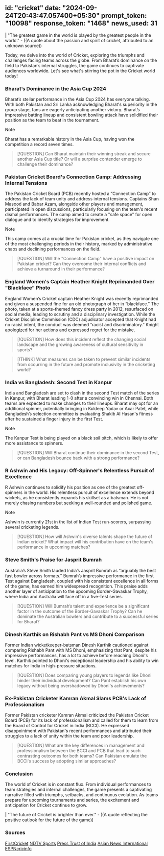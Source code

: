 
id: "cricket"
date: "2024-09-24T20:43:47.057400+05:30"
prompt_token: "10098"
response_token: "1468"
news_used: 31
------
| "The greatest game in the world is played by the greatest people in the world." -  ((A quote about the passion and spirit of cricket, attributed to an unknown source))

Today, we delve into the world of Cricket, exploring the triumphs and challenges facing teams across the globe. From Bharat’s dominance on the field to Pakistan’s internal struggles, the game continues to captivate audiences worldwide.  Let's see what's stirring the pot in the Cricket world today! 

### Bharat’s Dominance in the Asia Cup 2024

Bharat’s stellar performance in the Asia Cup 2024 has everyone talking. With both Pakistan and Sri Lanka acknowledging Bharat's superiority in the group stage, fans are eagerly anticipating another victory. Bharat’s impressive batting lineup and consistent bowling attack have solidified their position as the team to beat in the tournament.

> [!NOTE] 
> Bharat has a remarkable history in the Asia Cup, having won the competition a record seven times. 

> [!QUESTION] 
> Can Bharat maintain their winning streak and secure another Asia Cup title? Or will a surprise contender emerge to challenge their dominance?

### Pakistan Cricket Board's Connection Camp: Addressing Internal Tensions

The Pakistan Cricket Board (PCB) recently hosted a “Connection Camp” to address the lack of team unity and address internal tensions. Captains Shan Masood and Babar Azam, alongside other players and management, participated in open discussions, particularly focusing on the team's recent dismal performances. The camp aimed to create a "safe space" for open dialogue and to identify strategies for improvement.

> [!NOTE]
> This camp comes at a crucial time for Pakistan cricket, as they navigate one of the most challenging periods in their history, marked by administrative chaos and declining performances on the field. 

> [!QUESTION]
> Will the "Connection Camp" have a positive impact on Pakistan cricket? Can they overcome their internal conflicts and achieve a turnaround in their performance?

### England Women's Captain Heather Knight Reprimanded Over "Blackface" Photo

England Women’s Cricket captain Heather Knight was recently reprimanded and given a suspended fine for an old photograph of her in “blackface.” The photo, taken at a sports-themed fancy dress party in 2012, resurfaced on social media, leading to scrutiny and a disciplinary investigation. While the Cricket Discipline Commission (CDC) adjudicator accepted that Knight had no racist intent, the conduct was deemed “racist and discriminatory.” Knight apologized for her actions and expressed regret for the mistake.

> [!QUESTION] 
> How does this incident reflect the changing social landscape and the growing awareness of cultural sensitivity in sports? 

> [!THINK] 
> What measures can be taken to prevent similar incidents from occurring in the future and promote inclusivity in the cricketing world?

### India vs Bangladesh: Second Test in Kanpur

India and Bangladesh are set to clash in the second Test match of the series in Kanpur, with Bharat leading 1-0 after a convincing win in Chennai. Both teams are expected to make changes to their lineups. Bharat may opt for an additional spinner, potentially bringing in Kuldeep Yadav or Axar Patel, while Bangladesh’s selection committee is evaluating Shakib Al Hasan's fitness after he sustained a finger injury in the first Test.

> [!NOTE]
> The Kanpur Test is being played on a black soil pitch, which is likely to offer more assistance to spinners.

> [!QUESTION]
> Will Bharat continue their dominance in the second Test, or can Bangladesh bounce back with a strong performance?

### R Ashwin and His Legacy: Off-Spinner's Relentless Pursuit of Excellence

R Ashwin continues to solidify his position as one of the greatest off-spinners in the world. His relentless pursuit of excellence extends beyond wickets, as he consistently expands his skillset as a batsman. He is not merely chasing numbers but seeking a well-rounded and polished game. 

> [!NOTE]
>  Ashwin is currently 21st in the list of Indian Test run-scorers, surpassing several cricketing legends.

> [!QUESTION]
> How will Ashwin's diverse talents shape the future of Indian cricket? What impact will his contribution have on the team's performance in upcoming matches?

### Steve Smith's Praise for Jasprit Bumrah

Australia’s Steve Smith lauded India’s Jasprit Bumrah as “arguably the best fast bowler across formats.” Bumrah’s impressive performance in the first Test against Bangladesh, coupled with his consistent excellence in all forms of the game, has earned him widespread recognition. This praise adds another layer of anticipation to the upcoming Border-Gavaskar Trophy, where India and Australia will face off in a five-Test series.

> [!QUESTION] 
> Will Bumrah’s talent and experience be a significant factor in the outcome of the Border-Gavaskar Trophy? Can he dominate the Australian bowlers and contribute to a successful series for Bharat?

### Dinesh Karthik on Rishabh Pant vs MS Dhoni Comparison

Former Indian wicketkeeper-batsman Dinesh Karthik cautioned against comparing Rishabh Pant with MS Dhoni, emphasizing that Pant, despite his impressive performances, has a lot to achieve before reaching Dhoni's level. Karthik pointed to Dhoni's exceptional leadership and his ability to win matches for India in high-pressure situations. 

> [!QUESTION]
> Does comparing young players to legends like Dhoni hinder their individual development? Can Pant establish his own legacy without being overshadowed by Dhoni's achievements?

### Ex-Pakistan Cricketer Kamran Akmal Slams PCB's Lack of Professionalism

Former Pakistan cricketer Kamran Akmal criticized the Pakistan Cricket Board (PCB) for its lack of professionalism and called for them to learn from the Board of Control for Cricket in India (BCCI). He expressed disappointment with Pakistan's recent performances and attributed their struggles to a lack of unity within the team and poor leadership.

> [!QUESTION]
> What are the key differences in management and professionalism between the BCCI and PCB that lead to such contrasting outcomes for both teams? Can Pakistan emulate the BCCI's success by adopting similar approaches?

### Conclusion

The world of Cricket is in constant flux. From individual performances to team strategies and internal challenges, the game presents a captivating narrative filled with triumphs, setbacks, and continuous evolution. As teams prepare for upcoming tournaments and series, the excitement and anticipation for Cricket continue to grow. 

| "The future of Cricket is brighter than ever." - ((A quote reflecting the positive outlook for the future of the game))

### Sources

[FirstCricket](https://www.firstpost.com/)
[NDTV Sports](https://sports.ndtv.com/)
[Press Trust of India](https://www.firstpost.com/)
[Asian News International](https://www.firstpost.com/)
[ESPNcricinfo](https://www.espncricinfo.com/) 

